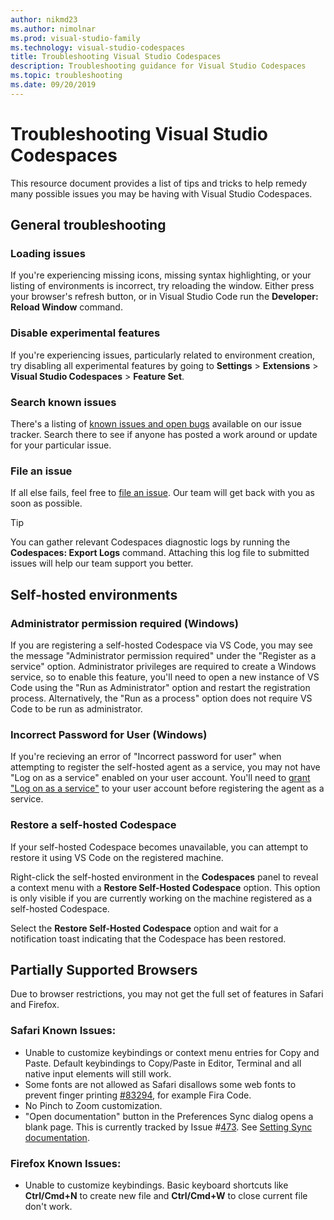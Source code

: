 ```yaml
---
author: nikmd23
ms.author: nimolnar
ms.prod: visual-studio-family
ms.technology: visual-studio-codespaces
title: Troubleshooting Visual Studio Codespaces
description: Troubleshooting guidance for Visual Studio Codespaces
ms.topic: troubleshooting
ms.date: 09/20/2019
---
```


# Troubleshooting Visual Studio Codespaces

This resource document provides a list of tips and tricks to help remedy many possible issues you may be having with Visual Studio Codespaces.

## General troubleshooting

### Loading issues

If you're experiencing missing icons, missing syntax highlighting, or your listing of environments is incorrect, try reloading the window. Either press your browser's refresh button, or in Visual Studio Code run the **Developer: Reload Window** command.

### Disable experimental features

If you're experiencing issues, particularly related to environment creation, try disabling all experimental features by going to **Settings** > **Extensions** > **Visual Studio Codespaces** > **Feature Set**.

### Search known issues

There's a listing of [known issues and open bugs](https://github.com/MicrosoftDocs/vsonline/labels/bug) available on our issue tracker. Search there to see if anyone has posted a work around or update for your particular issue.

### File an issue

If all else fails, feel free to [file an issue](https://github.com/MicrosoftDocs/vsonline/issues/new). Our team will get back with you as soon as possible.

> [!TIP]
> You can gather relevant Codespaces diagnostic logs by running the **Codespaces: Export Logs** command. Attaching this log file to submitted issues will help our team support you better.

## Self-hosted environments

### Administrator permission required (Windows)
If you are registering a self-hosted Codespace via VS Code, you may see the message "Administrator permission required" under the "Register as a service" option. Administrator privileges are required to create a Windows service, so to enable this feature, you'll need to open a new instance of VS Code using the "Run as Administrator" option and restart the registration process. Alternatively, the "Run as a process" option does not require VS Code to be run as administrator.

### Incorrect Password for User (Windows)
If you're recieving an error of "Incorrect password for user" when attempting to register the self-hosted agent as a service, you may not have "Log on as a service" enabled on your user account. You'll need to [grant "Log on as a service"](https://docs.microsoft.com/windows/security/threat-protection/security-policy-settings/log-on-as-a-service) to your user account before registering the agent as a service.

### Restore a self-hosted Codespace
If your self-hosted Codespace becomes unavailable, you can attempt to restore it using VS Code on the registered machine. 

Right-click the self-hosted environment in the **Codespaces** panel to reveal a context menu with a **Restore Self-Hosted Codespace** option. This option is only visible if you are currently working on the machine registered as a self-hosted Codespace.

Select the **Restore Self-Hosted Codespace** option and wait for a notification toast indicating that the Codespace has been restored.

## Partially Supported Browsers
Due to browser restrictions, you may not get the full set of features in Safari and Firefox.

### Safari Known Issues:
- Unable to customize keybindings or context menu entries for Copy and Paste. Default keybindings to Copy/Paste in Editor, Terminal and all native input elements will still work.
- Some fonts are not allowed as Safari disallows some web fonts to prevent finger printing [#83294](https://github.com/microsoft/vscode/issues/83294), for example Fira Code.
- No Pinch to Zoom customization.
- "Open documentation" button in the Preferences Sync dialog opens a blank page. This is currently tracked by Issue #[473](https://github.com/MicrosoftDocs/vsonline/issues/473). See [Setting Sync documentation](https://code.visualstudio.com/docs/editor/settings-sync).

### Firefox Known Issues:
- Unable to customize keybindings. Basic keyboard shortcuts like **Ctrl/Cmd+N** to create new file and **Ctrl/Cmd+W** to close current file don't work. 
